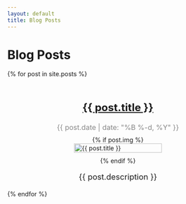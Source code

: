 ```yaml
---
layout: default
title: Blog Posts
---
```



# Blog Posts

<div class="post-list">
{% for post in site.posts %}
  <div class="post">
    <div class="post-face">
      <h2 class="post-title"><a href="{{ post.url | prepend: site.baseurl }}">{{ post.title }}</a></h2>
      <p class="post-date">{{ post.date | date: "%B %-d, %Y" }}</p>
      {% if post.img %}
        <img src="{{ post.img }}" alt="{{ post.title }}" class="post-image">
      {% endif %}
      <p class="post-description">{{ post.description }}</p>
    </div>
  </div>
{% endfor %}
</div>

<style>
  .post-list {
    display: grid;
    grid-template-columns: repeat(auto-fit, minmax(300px, 1fr));
    grid-gap: 20px;
  }

  .post {
    margin-bottom: 0;
  }

  .post-face {
    display: flex;
    align-items: center;
    flex-direction: column;
  }

  .post-image {
    width: 100%;
    max-width: 200px;
    height: auto;
    margin-bottom: 10px;
  }

  .post-title {
    font-size: 24px;
    margin-bottom: 5px;
  }

  .post-date {
    font-size: 16px;
    color: #888;
    margin-bottom: 10px;
  }

  .post-description {
    font-size: 18px;
    margin-bottom: 0;
  }
</style>

